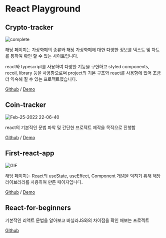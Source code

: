# React Playground


## Crypto-tracker
![complete](https://user-images.githubusercontent.com/29428714/145825174-a4662338-36ca-435a-9fe7-7113be8b666f.gif)

해당 페이지는 가상화폐의 종류와 해당 가상화폐에 대한 다양한 정보를 텍스트 및 차트를 통하여 확인 할 수 있는 사이트입니다.

react와 typescript를 사용하여 다양한 기능을 구현하고 styled components, recoil, library 등을 사용함으로써 project의 기본 구조와 react를 사용함에 있어 조금 더 익숙해 질 수 있는 프로젝트였습니다.

[Github](https://github.com/c9u11/react-playground/tree/master/crypto-tracker) / [Demo](https://c9u11.github.io/react-playground/crypto-tracker/build/)


## Coin-tracker

![Feb-25-2022 22-06-40](https://user-images.githubusercontent.com/29428714/155720318-243e428c-e852-4f74-9f45-1c9d31fdd1dd.gif)

react의 기본적인 문법 파악 및 간단한 프로젝트 제작을 목적으로 진행함

[Github](https://github.com/c9u11/react-playground/tree/master/coin-tracker) / [Demo](https://c9u11.github.io/react-playground/coin-tracker/build/index.html)


## First-react-app

![GIF](https://user-images.githubusercontent.com/29428714/159285713-65ba9646-bf97-41f6-9f13-f4aefb3582b5.gif)

해당 페이지는 React의 useState, useEffect, Component 개념을 익히기 위해 해당 라이브러리를 사용하여 만든 페이지입니다.

[Github](https://github.com/c9u11/react-playground/tree/master/first-react-app) / [Demo](https://c9u11.github.io/react-playground/first-react-app/build/index.html)


## React-for-beginners

기본적인 리액트 문법을 알아보고 바닐라JS와의 차이점을 확인 해보는 프로젝트

[Github](https://github.com/c9u11/react-playground/tree/master/react-for-beginners)